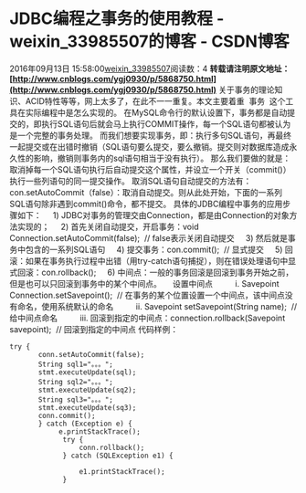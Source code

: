# JDBC编程之事务的使用教程 - weixin_33985507的博客 - CSDN博客
2016年09月13日 15:58:00[weixin_33985507](https://me.csdn.net/weixin_33985507)阅读数：4
**转载请注明原文地址：[http://www.cnblogs.com/ygj0930/p/5868750.html](http://www.cnblogs.com/ygj0930/p/5868750.html)**
关于事务的理论知识、ACID特性等等，网上太多了，在此不一一重复。本文主要着重  事务  这个工具在实际编程中是怎么实现的。
在MySQL命令行的默认设置下，事务都是自动提交的，即执行SQL语句后就会马上执行COMMIT操作，每一个SQL语句都被认为是一个完整的事务处理。
而我们想要实现事务，即：执行多句SQL语句，再最终一起提交或在出错时撤销（SQL语句要么提交，要么撤销。提交则对数据库造成永久性的影响，撤销则事务内的sql语句相当于没有执行）。
那么我们要做的就是：取消掉每一个SQL语句执行后自动提交这个属性，并设立一个开关（commit()）执行一些列语句的同一提交操作。
取消SQL语句自动提交的方法有：
con.setAutoCommit（false）：取消自动提交。则从此处开始，下面的一系列SQL语句除非遇到commit()命令，都不提交。
具体的JDBC编程中事务的应用步骤如下：
    1) JDBC对事务的管理交由Connection，都是由Connection的对象方法实现的；
    2) 首先关闭自动提交，开启事务：void Connection.setAutoCommit(false);  // false表示关闭自动提交
    3) 然后就是事务中包含的一系列SQL语句
    4) 提交事务：con.commit();  // 显式提交
    5) 回滚：如果在事务执行过程中出错（用try-catch语句捕捉），则在错误处理语句中显式回滚：con.rollback();
    6) 中间点：一般的事务回滚是回滚到事务开始之前，但是也可以只回滚到事务中的某个中间点。
    设置中间点
         i. Savepoint Connection.setSavepoint();  // 在事务的某个位置设置一个中间点，该中间点没有命名，使用系统默认的命名
         ii. Savepoint setSavepoint(String name);  // 给中间点命名
         iii. 回滚到指定的中间点：connection.rollback(Savepoint savepoint);  // 回滚到指定的中间点
代码样例：
```
try {
       conn.setAutoCommit(false);
       String sql1="。。。";
       stmt.executeUpdate(sql);
       String sql2="。。。";
       stmt.executeUpdate(sq2);
       String sql3="。。。";
       stmt.executeUpdate(sq3);
       conn.commit();
       } catch (Exception e) {
            e.printStackTrace();
             try {
                 conn.rollback();
             } catch (SQLException e1) {
                 
                 e1.printStackTrace();
             }
```
